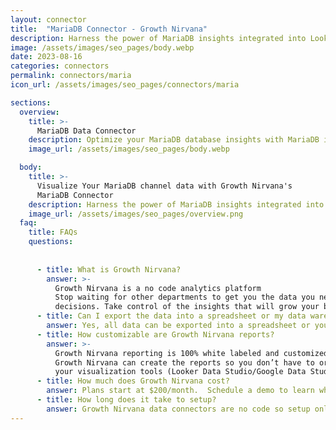 ```yaml
---
layout: connector
title:  "MariaDB Connector - Growth Nirvana"
description: Harness the power of MariaDB insights integrated into Looker Studio for strategic database management decisions.
image: /assets/images/seo_pages/body.webp
date: 2023-08-16
categories: connectors
permalink: connectors/maria
icon_url: /assets/images/seo_pages/connectors/maria

sections:
  overview:
    title: >-
      MariaDB Data Connector
    description: Optimize your MariaDB database insights with MariaDB integration. Seamlessly merge MariaDB database data with Looker Studio's analytical capabilities, unlocking insights that drive database performance, optimization strategies, and operational excellence.
    image_url: /assets/images/seo_pages/body.webp

  body:
    title: >-
      Visualize Your MariaDB channel data with Growth Nirvana's
      MariaDB Connector
    description: Harness the power of MariaDB insights integrated into Looker Studio for strategic database management decisions.
    image_url: /assets/images/seo_pages/overview.png
  faq:
    title: FAQs
    questions:
      
      
      - title: What is Growth Nirvana?
        answer: >-
          Growth Nirvana is a no code analytics platform 
          Stop waiting for other departments to get you the data you need to make critical business 
          decisions. Take control of the insights that will grow your business.
      - title: Can I export the data into a spreadsheet or my data warehouse?
        answer: Yes, all data can be exported into a spreadsheet or your data warehouse (Google BigQuery, AWS, Snowflake, Azure, etc)
      - title: How customizable are Growth Nirvana reports?
        answer: >-
          Growth Nirvana reporting is 100% white labeled and customized to your specifications.
          Growth Nirvana can create the reports so you don’t have to or you can connect
          your visualization tools (Looker Data Studio/Google Data Studio, Tableau, PowerBI, etc) to Growth Nirvana.
      - title: How much does Growth Nirvana cost?
        answer: Plans start at $200/month.  Schedule a demo to learn what plan is best for you.
      - title: How long does it take to setup?
        answer: Growth Nirvana data connectors are no code so setup only requires a few clicks.
---
```

